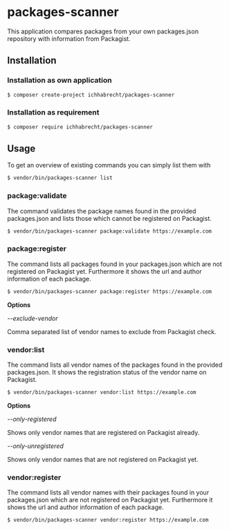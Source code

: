 # packages-scanner

This application compares packages from your own packages.json repository with information from Packagist.

## Installation

### Installation as own application 

```bash
$ composer create-project ichhabrecht/packages-scanner
```

### Installation as requirement 

```bash
$ composer require ichhabrecht/packages-scanner
```

## Usage

To get an overview of existing commands you can simply list them with

```bash
$ vendor/bin/packages-scanner list
```

### package:validate

The command validates the package names found in the provided packages.json
and lists those which cannot be registered on Packagist.

```bash
$ vendor/bin/packages-scanner package:validate https://example.com
```

### package:register

The command lists all packages found in your packages.json which are not registered on Packagist yet.
Furthermore it shows the url and author information of each package.

```bash
$ vendor/bin/packages-scanner package:register https://example.com
```

**Options**

*--exclude-vendor*

Comma separated list of vendor names to exclude from Packagist check.

### vendor:list

The command lists all vendor names of the packages found in the provided packages.json.
It shows the registration status of the vendor name on Packagist.

```bash
$ vendor/bin/packages-scanner vendor:list https://example.com
```

**Options**

*--only-registered*

Shows only vendor names that are registered on Packagist already.

*--only-unregistered*

Shows only vendor names that are not registered on Packagist yet.

### vendor:register

The command lists all vendor names with their packages found in your packages.json which are not registered on Packagist yet.
Furthermore it shows the url and author information of each package.

```bash
$ vendor/bin/packages-scanner vendor:register https://example.com
```
